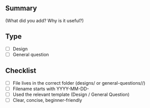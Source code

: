 ## Summary
(What did you add? Why is it useful?)

## Type
- [ ] Design
- [ ] General question

## Checklist
- [ ] File lives in the correct folder (designs/ or general-questions/<topic>/)
- [ ] Filename starts with YYYY-MM-DD-
- [ ] Used the relevant template (Design / General Question)
- [ ] Clear, concise, beginner-friendly
